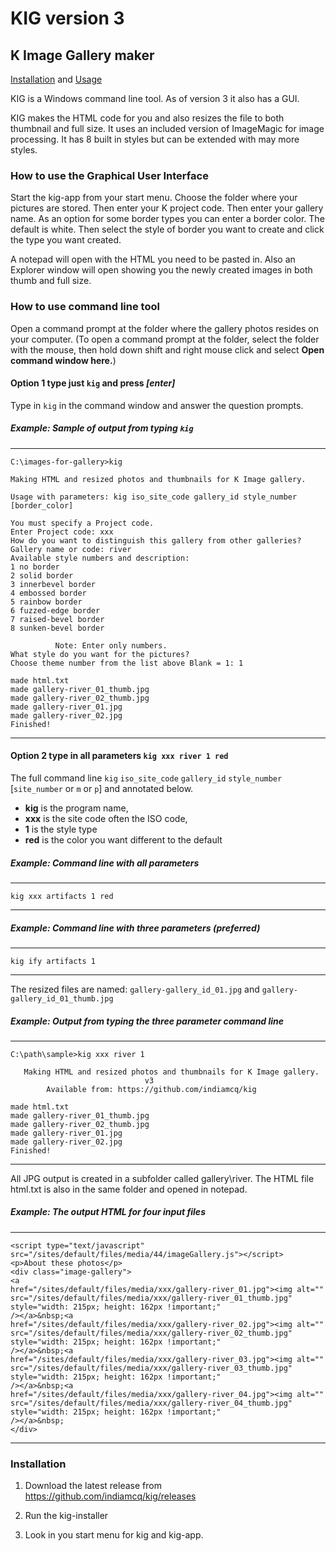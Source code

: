 # KIG  version 3

## K Image Gallery maker 

[Installation](#instal) and [Usage](#usage)

KIG is a Windows command line tool. As of version 3 it also has a GUI.

KIG makes the HTML code for you and also resizes the file to both thumbnail and full size. It uses an included version of ImageMagic for image processing. It has 8 built in styles but can be extended with may more styles. 

### How to use the Graphical User Interface

Start the kig-app from your start menu. Choose the folder where your pictures are stored. Then enter your K project code. Then enter your gallery name. As an option for some border types you can enter a border color. The default is white. Then select the style of border you want to create and click the type you want created.

A notepad will open with the HTML you need to be pasted in. Also an Explorer window will open showing you the newly created images in both thumb and full size.

### <a name="usage"></a>How to use command line tool

Open a command prompt at the folder where the gallery photos resides on your computer. (To open a command prompt at the folder, select the folder with the mouse, then hold down shift and right mouse click and select **Open command window here.**)

#### Option 1 type just `kig` and press *[enter]*

Type in `kig` in the command window and answer the question prompts.

##### Example: Sample of output from typing `kig`
---
```
C:\images-for-gallery>kig

Making HTML and resized photos and thumbnails for K Image gallery.

Usage with parameters: kig iso_site_code gallery_id style_number [border_color]

You must specify a Project code.
Enter Project code: xxx
How do you want to distinguish this gallery from other galleries?
Gallery name or code: river
Available style numbers and description:
1 no border
2 solid border
3 innerbevel border
4 embossed border
5 rainbow border
6 fuzzed-edge border
7 raised-bevel border
8 sunken-bevel border

          Note: Enter only numbers.
What style do you want for the pictures?
Choose theme number from the list above Blank = 1: 1

made html.txt
made gallery-river_01_thumb.jpg
made gallery-river_02_thumb.jpg
made gallery-river_01.jpg
made gallery-river_02.jpg
Finished!
```
---
                             
#### Option 2 type in all parameters `kig xxx river 1 red`

The full command line `kig` `iso_site_code` `gallery_id` `style_number` [`site_number` or `m` or `p`] and annotated below. 
- **kig** is the program name,
- **xxx** is the site code often the ISO code,
- **1** is the style type
- **red** is the color you want different to the default


##### Example: Command line with all parameters
---
```
kig xxx artifacts 1 red
```
---


##### Example: Command line with three parameters (preferred)
---
```
kig ify artifacts 1
```
---

The resized files are named:
`gallery-gallery_id_01.jpg` and `gallery-gallery_id_01_thumb.jpg`

##### Example: Output from typing the three parameter command line
---
```
C:\path\sample>kig xxx river 1

   Making HTML and resized photos and thumbnails for K Image gallery.
                              v3
        Available from: https://github.com/indiamcq/kig

made html.txt
made gallery-river_01_thumb.jpg
made gallery-river_02_thumb.jpg
made gallery-river_01.jpg
made gallery-river_02.jpg
Finished!
```
---



All JPG output is created in a subfolder called gallery\river. The HTML file html.txt is also in the same folder and opened in notepad. 

##### Example: The output HTML for four input files
---
```
<script type="text/javascript" src="/sites/default/files/media/44/imageGallery.js"></script> 
<p>About these photos</p> 
<div class="image-gallery"> 
<a  
href="/sites/default/files/media/xxx/gallery-river_01.jpg"><img alt="" 
src="/sites/default/files/media/xxx/gallery-river_01_thumb.jpg" style="width: 215px; height: 162px !important;" 
/></a>&nbsp;<a  
href="/sites/default/files/media/xxx/gallery-river_02.jpg"><img alt="" 
src="/sites/default/files/media/xxx/gallery-river_02_thumb.jpg" style="width: 215px; height: 162px !important;" 
/></a>&nbsp;<a  
href="/sites/default/files/media/xxx/gallery-river_03.jpg"><img alt="" 
src="/sites/default/files/media/xxx/gallery-river_03_thumb.jpg" style="width: 215px; height: 162px !important;" 
/></a>&nbsp;<a  
href="/sites/default/files/media/xxx/gallery-river_04.jpg"><img alt="" 
src="/sites/default/files/media/xxx/gallery-river_04_thumb.jpg" style="width: 215px; height: 162px !important;" 
/></a>&nbsp; 
</div> 
```
---


### <a name="instal"></a>Installation 

1. Download the latest release from https://github.com/indiamcq/kig/releases

2. Run the kig-installer

3. Look in you start menu for kig and kig-app.
